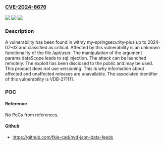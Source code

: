 ### [CVE-2024-6676](https://cve.mitre.org/cgi-bin/cvename.cgi?name=CVE-2024-6676)
![](https://img.shields.io/static/v1?label=Product&message=my-springsecurity-plus&color=blue)
![](https://img.shields.io/static/v1?label=Version&message=%3D%202024-07-03%20&color=brighgreen)
![](https://img.shields.io/static/v1?label=Vulnerability&message=CWE-89%20SQL%20Injection&color=brighgreen)

### Description

A vulnerability has been found in witmy my-springsecurity-plus up to 2024-07-03 and classified as critical. Affected by this vulnerability is an unknown functionality of the file /api/user. The manipulation of the argument params.dataScope leads to sql injection. The attack can be launched remotely. The exploit has been disclosed to the public and may be used. This product does not use versioning. This is why information about affected and unaffected releases are unavailable. The associated identifier of this vulnerability is VDB-271111.

### POC

#### Reference
No PoCs from references.

#### Github
- https://github.com/fkie-cad/nvd-json-data-feeds

